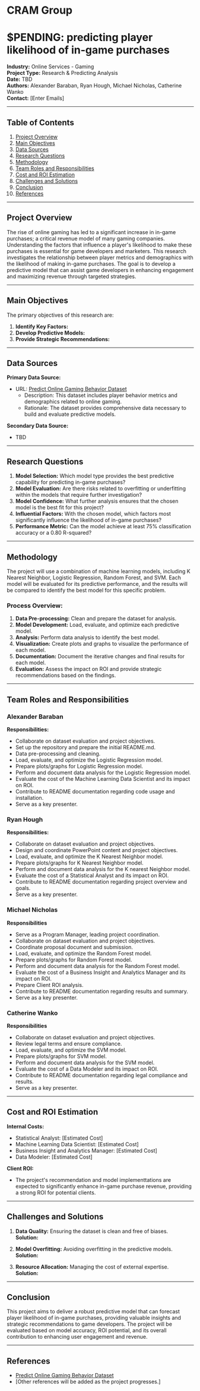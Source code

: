 # CRAM Group
# $PENDING: predicting player likelihood of in-game purchases

**Industry:** Online Services - Gaming\
**Project Type:** Research & Predicting Analysis\
**Date:** TBD\
**Authors:** Alexander Baraban, Ryan Hough, Michael Nicholas, Catherine Wanko\
**Contact:** [Enter Emails]

---

## Table of Contents

1. [Project Overview](#project-overview)
2. [Main Objectives](#main-objectives)
3. [Data Sources](#data-sources)
4. [Research Questions](#research-questions)
5. [Methodology](#methodology)
6. [Team Roles and Responsibilities](#team-roles-and-responsibilities)
7. [Cost and ROI Estimation](#cost-and-roi-estimation)
8. [Challenges and Solutions](#challenges-and-solutions)
9. [Conclusion](#conclusion)
10. [References](#references)


---

## Project Overview

The rise of online gaming has led to a significant increase in in-game purchases; a critical revenue model of many gaming companies. Understanding the factors that influence a player's likelihood to make these purchases is essential for game developers and marketers. This research investigates the relationship between player metrics and demographics with the likelihood of making in-game purchases. The goal is to develop a predictive model that can assist game developers in enhancing engagement and maximizing revenue through targeted strategies.

---

## Main Objectives

The primary objectives of this research are: 

1. **Identify Key Factors:**
2. **Develop Predictive Models:**
3. **Provide Strategic Recommendations:**

---

## Data Sources

**Primary Data Source:**
- URL: [Predict Online Gaming Behavior Dataset](https://www.kaggle.com/datasets/rabieelkharoua/predict-online-gaming-behavior-dataset)  
  - Description: This dataset includes player behavior metrics and demographics related to online gaming.
  - Rationale: The dataset provides comprehensive data necessary to build and evaluate predictive models.

**Secondary Data Source:**
- TBD

---

## Research Questions

1. **Model Selection:** Which model type provides the best predictive capability for predicting in-game purchases?
2. **Model Evaluation:** Are there risks related to overfitting or underfitting within the models that require further investigation?
3. **Model Confidence:** What further analysis ensures that the chosen model is the best fit for this project?
4. **Influential Factors:** With the chosen model, which factors most significantly influence the likelihood of in-game purchases?
5. **Performance Metric:** Can the model achieve at least 75% classification accuracy or a 0.80 R-squared?

---

## Methodology

The project will use a combination of machine learning models, including K Nearest Neighbor, Logistic Regression, Random Forest, and SVM. Each model will be evaluated for its predictive performance, and the results will be compared to identify the best model for this specific problem.

### Process Overview: 

1. **Data Pre-processing:** Clean and prepare the dataset for analysis.
2. **Model Development:** Load, evaluate, and optimize each predictive model.
3. **Analysis:** Perform data analysis to identify the best model.
4. **Visualization:** Create plots and graphs to visualize the performance of each model.
5. **Documentation:** Document the iterative changes and final results for each model.
6. **Evaluation:** Assess the impact on ROI and provide strategic recommendations based on the findings.

---

## Team Roles and Responsibilities

### **Alexander Baraban**
**Responsibilities:**
- Collaborate on dataset evaluation and project objectives.
- Set up the repository and prepare the initial README.md.
- Data pre-processing and cleaning.
- Load, evaluate, and optimize the Logistic Regression model.
- Prepare plots/graphs for Logistic Regression model.
- Perform and document data analysis for the Logistic Regression model. 
- Evaluate the cost of the Machine Learning Data Scientist and its impact on ROI.
- Contribute to README documentation regarding code usage and installation. 
- Serve as a key presenter. 

### **Ryan Hough**
**Responsibilities:**
- Collaborate on dataset evaluation and project objectives. 
- Design and coordinate PowerPoint content and project objectives.
- Load, evaluate, and optimize the K Nearest Neighbor model. 
- Prepare plots/graphs for K Nearest Neighbor model. 
- Perform and document data analysis for the K nearest Neighbor model.
- Evaluate the cost of a Statistical Analyst and its impact on ROI.
- Contribute to README documentation regarding project overview and goals. 
- Serve as a key presenter. 

### **Michael Nicholas**
**Responsibilities**
- Serve as a Program Manager, leading project coordination. 
- Collaborate on dataset evaluation and project objectives. 
- Coordinate proposal document and submission.
- Load, evaluate, and optimize the Random Forest model.
- Prepare plots/graphs for Random Forest model. 
- Perform and document data analysis for the Random Forest model.
- Evaluate the cost of a Business Insight and Analytics Manager and its impact on ROI. 
- Prepare Client ROI analysis. 
- Contribute to README documentation regarding results and summary. 
- Serve as a key presenter. 

### **Catherine Wanko**
**Responsibilities**
- Collaborate on dataset evaluation and project objectives.
- Review legal terms and ensure compliance.
- Load, evaluate, and optimize the SVM model. 
- Prepare plots/graphs for SVM model. 
- Perform and document data analysis for the SVM model.
- Evaluate the cost of a Data Modeler and its impact on ROI. 
- Contribute to README documentation regarding legal compliance and results.
- Serve as a key presenter. 

---

## Cost and ROI Estimation

**Internal Costs:**
- Statistical Analyst: [Estimated Cost]
- Machine Learning Data Scientist: [Estimated Cost]
- Business Insight and Analytics Manager: [Estimated Cost]
- Data Modeler: [Estimated Cost]

**Client ROI:**
- The project's recommendation and model implementtations are expected to significantly enhance in-game purchase revenue, providing a strong ROI for potential clients.
---

## Challenges and Solutions

1. **Data Quality:** Ensuring the dataset is clean and free of biases.\
   **Solution:** 

2. **Model Overfitting:** Avoiding overfitting in the predictive models.\
   **Solution:** 

3. **Resource Allocation:** Managing the cost of external expertise.\
   **Solution:**

---

## Conclusion
 
This project aims to deliver a robust predictive model that can forecast player likelihood of in-game purchases, providing valuable insights and strategic recommendations to game developers. The project will be evaluated based on model accuracy, ROI potential, and its overall contribution to enhancing user engagement and revenue.

---

## References

- [Predict Online Gaming Behavior Dataset](https://www.kaggle.com/datasets/rabieelkharoua/predict-online-gaming-behavior-dataset)
- [Other references will be added as the project progresses.]

